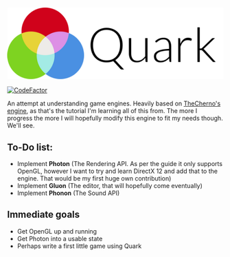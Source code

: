 ![Quark](doc/images/icon_small_text.png)

[![CodeFactor](https://www.codefactor.io/repository/github/lauchmelder23/quark/badge)](https://www.codefactor.io/repository/github/lauchmelder23/quark)

An attempt at understanding game engines. Heavily based on [TheCherno's engine](https://github.com/TheCherno/Hazel), as that's the tutorial I'm learning all of this from. The more I progress the more I will hopefully modify this engine to fit my needs though. We'll see.

## To-Do list:
* Implement **Photon** (The Rendering API. As per the guide it only supports OpenGL, however I want to try and learn DirectX 12 and add that to the engine. That would be my first huge own contribution)
* Implement **Gluon** (The editor, that will hopefully come eventually)
* Implement **Phonon** (The Sound API)

## Immediate goals
* Get OpenGL up and running
* Get Photon into a usable state
* Perhaps write a first little game using Quark
